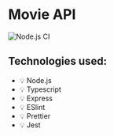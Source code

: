 # Movie API
![Node.js CI](https://github.com/unm4sked/MovieAPI-express/workflows/Node.js%20CI/badge.svg)

## Technologies used:

-   :bulb: Node.js
-   :bulb: Typescript
-   :bulb: Express
-   :bulb: ESlint
-   :bulb: Prettier
-   :bulb: Jest
